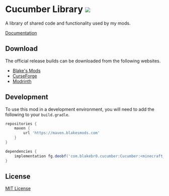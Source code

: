 # Cucumber Library [![](http://cf.way2muchnoise.eu/full_272335_downloads.svg)](https://minecraft.curseforge.com/projects/cucumber)
A library of shared code and functionality used by my mods.

[Documentation](https://blakesmods.com/docs/cucumber)

## Download

The official release builds can be downloaded from the following websites.

- [Blake's Mods](https://blakesmods.com/cucumber/download)
- [CurseForge](https://www.curseforge.com/minecraft/mc-mods/cucumber)
- [Modrinth](https://modrinth.com/mod/cucumber)

## Development

To use this mod in a development environment, you will need to add the following to your `build.gradle`.

```groovy
repositories {
    maven {
        url 'https://maven.blakesmods.com'
    }
}

dependencies {
    implementation fg.deobf('com.blakebr0.cucumber:Cucumber:<minecraft_version>-<mod_version>')
}
```

## License

[MIT License](./LICENSE)

